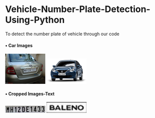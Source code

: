 # Vehicle-Number-Plate-Detection-Using-Python

  To detect the number plate of vehicle through our code
  
#### • Car Images

<img src="img/cimg/5.jpg" width="128"/> <img src="img/cimg/3.jpg" width="128"/>

#### • Cropped Images-Text

<img src="img/cit/4.jpg" width="128"/> <img src="img/cit/11.png" width="128"/>

